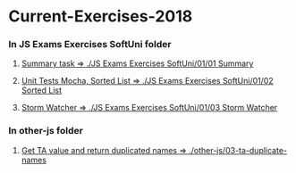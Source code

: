 # Current-Exercises-2018

### In JS Exams Exercises SoftUni folder
01. [Summary task => ./JS Exams Exercises SoftUni/01/01 Summary](https://petyomitkov.github.io/Current-Exercises-2018/JS%20Exams%20Exercises%20SoftUni/01.%20JS%20Advanced%20-%20Sample%20Exam%20-%2031%20Oct%202016/01.%20Summary/01.%20Summary_HTML%20Skeleton.html)

02. [Unit Tests Mocha, Sorted List => ./JS Exams Exercises SoftUni/01/02 Sorted List](https://petyomitkov.github.io/Current-Exercises-2018/JS%20Exams%20Exercises%20SoftUni/01.%20JS%20Advanced%20-%20Sample%20Exam%20-%2031%20Oct%202016/02.%20Sorted%20List%20-%20Unit%20testing/tests.html)

03. [Storm Watcher => ./JS Exams Exercises SoftUni/01/03 Storm Watcher](https://petyomitkov.github.io/Current-Exercises-2018/JS%20Exams%20Exercises%20SoftUni/01.%20JS%20Advanced%20-%20Sample%20Exam%20-%2031%20Oct%202016/03.%20Storm%20Watcher/index.html)



### In other-js folder 
01. [Get TA value and return duplicated names => ./other-js/03-ta-duplicate-names](https://petyomitkov.github.io/Current-Exercises-2018/other-js/03-ta-duplicate-names/)



